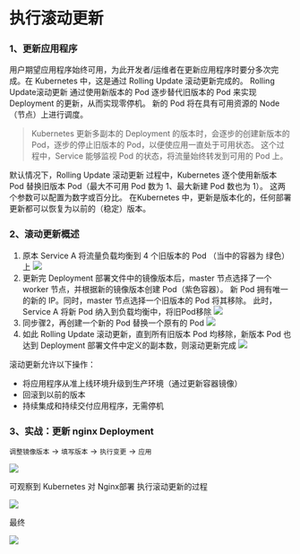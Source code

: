 # 执行滚动更新

### 1、更新应用程序

用户期望应用程序始终可用，为此开发者/运维者在更新应用程序时要分多次完成。在 Kubernetes 中，这是通过 Rolling Update 滚动更新完成的。
Rolling Update滚动更新 通过使用新版本的 Pod 逐步替代旧版本的 Pod 来实现 Deployment 的更新，从而实现零停机。
新的 Pod 将在具有可用资源的 Node（节点）上进行调度。

> Kubernetes 更新多副本的 Deployment 的版本时，会逐步的创建新版本的 Pod，逐步的停止旧版本的 Pod，以便使应用一直处于可用状态。
> 这个过程中，Service 能够监视 Pod 的状态，将流量始终转发到可用的 Pod 上。

默认情况下，Rolling Update 滚动更新 过程中，Kubernetes 逐个使用新版本 Pod 替换旧版本 Pod（最大不可用 Pod 数为 1、最大新建 Pod 数也为 1）。
这两个参数可以配置为数字或百分比。
在Kubernetes 中，更新是版本化的，任何部署更新都可以恢复为以前的（稳定）版本。

### 2、滚动更新概述

1. 原本 Service A 将流量负载均衡到 4 个旧版本的 Pod （当中的容器为 绿色）上
   ![](images/kuboard-roll-01.png)
2. 更新完 Deployment 部署文件中的镜像版本后，master 节点选择了一个 worker 节点，并根据新的镜像版本创建 Pod（紫色容器）。
   新 Pod 拥有唯一的新的 IP。同时，master 节点选择一个旧版本的 Pod 将其移除。
   此时，Service A 将新 Pod 纳入到负载均衡中，将旧Pod移除
   ![](images/kuboard-roll-02.png)
3. 同步骤2，再创建一个新的 Pod 替换一个原有的 Pod
   ![](images/kuboard-roll-03.png)
4. 如此 Rolling Update 滚动更新，直到所有旧版本 Pod 均移除，新版本 Pod 也达到 Deployment 部署文件中定义的副本数，则滚动更新完成
   ![](images/kuboard-roll-04.png)

滚动更新允许以下操作：

- 将应用程序从准上线环境升级到生产环境（通过更新容器镜像）
- 回滚到以前的版本
- 持续集成和持续交付应用程序，无需停机

### 3、实战：更新 nginx Deployment

`调整镜像版本` -> `填写版本` -> `执行变更` -> `应用`

![](images/kuboard-roll-05.png)

可观察到 Kubernetes 对 Nginx部署 执行滚动更新的过程

![](images/kuboard-roll-06.png)

最终

![](images/kuboard-roll-07.png)